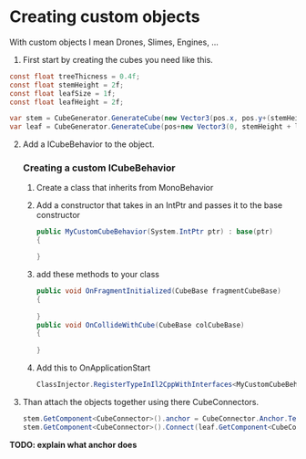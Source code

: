 # Creating custom objects
With custom objects I mean Drones, Slimes, Engines, ...

1) First start by creating the cubes you need like this.
```cs
const float treeThicness = 0.4f;
const float stemHeight = 2f;
const float leafSize = 1f;
const float leafHeight = 2f;

var stem = CubeGenerator.GenerateCube(new Vector3(pos.x, pos.y+(stemHeight/2), pos.z), new Vector3(treeThicness, stemHeight, treeThicness), Substance.Wood);
var leaf = CubeGenerator.GenerateCube(pos+new Vector3(0, stemHeight + leafHeight/2, 0), new Vector3(leafSize, leafHeight, leafSize), CustomSubstanceSystem.GetSubstanceByName("SUB_CUSTOM"));
```

2) Add a ICubeBehavior to the object.
    ### Creating a custom ICubeBehavior
    1) Create a class that inherits from MonoBehavior
    
    2) Add a constructor that takes in an IntPtr and passes it to the base constructor 
        ```cs
        public MyCustomCubeBehavior(System.IntPtr ptr) : base(ptr)
        {

        }
        ```
    3) add these methods to your class
        ```cs
        public void OnFragmentInitialized(CubeBase fragmentCubeBase)
        {
            
        }
        public void OnCollideWithCube(CubeBase colCubeBase) 
        {
            
        }
        ```
    4) Add this to OnApplicationStart 
        ```cs
        ClassInjector.RegisterTypeInIl2CppWithInterfaces<MyCustomCubeBehavior>(typeof(ICubeBehavior));
        ```

3) Than attach the objects together using there CubeConnectors.
    ```cs
    stem.GetComponent<CubeConnector>().anchor = CubeConnector.Anchor.Temporary;
    stem.GetComponent<CubeConnector>().Connect(leaf.GetComponent<CubeConnector>());

    ```
**TODO: explain what anchor does**

